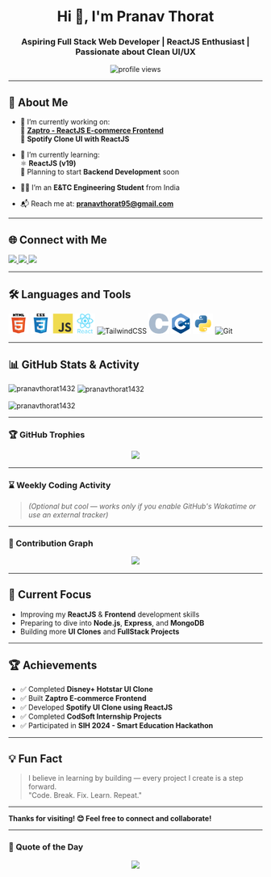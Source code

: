 <h1 align="center">Hi 👋, I'm Pranav Thorat</h1>
<h3 align="center">Aspiring Full Stack Web Developer | ReactJS Enthusiast | Passionate about Clean UI/UX</h3>

<p align="center">
  <img src="https://komarev.com/ghpvc/?username=pranavthorat1432&label=Profile%20Views&color=0e75b6&style=flat" alt="profile views" />
</p>

---

## 💫 About Me

- 🔭 I’m currently working on:  
  🎯 **[Zaptro - ReactJS E-commerce Frontend](https://github.com/PranavThorat1432/Zaptro-Ecommerce-FrontEnd-Website)**  
  🎵 **Spotify Clone UI with ReactJS**

- 🌱 I’m currently learning:  
  ⚛️ **ReactJS (v19)**  
  🧠 Planning to start **Backend Development** soon

- 👨‍🎓 I’m an **E&TC Engineering Student** from India  
- 📬 Reach me at: **pranavthorat95@gmail.com**

---

## 🌐 Connect with Me

<p align="left">
  <a href="https://www.linkedin.com/in/pranav-thorat/" target="_blank">
    <img src="https://img.shields.io/badge/LinkedIn-Pranav%20Thorat-blue?logo=linkedin&style=for-the-badge" />
  </a>
  <a href="mailto:pranavthorat95@gmail.com" target="_blank">
    <img src="https://img.shields.io/badge/Gmail-pranavthorat95@gmail.com-red?logo=gmail&style=for-the-badge" />
  </a>
  <a href="https://github.com/PranavThorat1432" target="_blank">
    <img src="https://img.shields.io/badge/GitHub-PranavThorat1432-black?logo=github&style=for-the-badge" />
  </a>
</p>

---

## 🛠️ Languages and Tools

<p align="left">
  <img src="https://raw.githubusercontent.com/devicons/devicon/master/icons/html5/html5-original-wordmark.svg" alt="HTML5" width="40" height="40"/>
  <img src="https://raw.githubusercontent.com/devicons/devicon/master/icons/css3/css3-original-wordmark.svg" alt="CSS3" width="40" height="40"/>
  <img src="https://raw.githubusercontent.com/devicons/devicon/master/icons/javascript/javascript-original.svg" alt="JavaScript" width="40" height="40"/>
  <img src="https://raw.githubusercontent.com/devicons/devicon/master/icons/react/react-original-wordmark.svg" alt="React" width="40" height="40"/>
  <img src="https://www.vectorlogo.zone/logos/tailwindcss/tailwindcss-icon.svg" alt="TailwindCSS" width="40" height="40"/>
  <img src="https://raw.githubusercontent.com/devicons/devicon/master/icons/c/c-original.svg" alt="C" width="40" height="40"/>
  <img src="https://raw.githubusercontent.com/devicons/devicon/master/icons/cplusplus/cplusplus-original.svg" alt="C++" width="40" height="40"/>
  <img src="https://raw.githubusercontent.com/devicons/devicon/master/icons/python/python-original.svg" alt="Python" width="40" height="40"/>
  <img src="https://www.vectorlogo.zone/logos/git-scm/git-scm-icon.svg" alt="Git" width="40" height="40"/>
</p>

---

## 📊 GitHub Stats & Activity

<p><img align="left" src="https://github-readme-stats.vercel.app/api/top-langs?username=pranavthorat1432&show_icons=true&locale=en&layout=compact" alt="pranavthorat1432" /></p>

<p>&nbsp;<img align="center" src="https://github-readme-stats.vercel.app/api?username=pranavthorat1432&show_icons=true&locale=en" alt="pranavthorat1432" /></p>

<p><img align="center" src="https://github-readme-streak-stats.herokuapp.com/?user=pranavthorat1432&" alt="pranavthorat1432" /></p>


---

### 🏆 GitHub Trophies

<p align="center">
  <img src="https://github-profile-trophy.vercel.app/?username=pranavthorat1432&theme=radical&margin-w=10&margin-h=10&no-frame=true" />
</p>

---

### ⌛ Weekly Coding Activity

> *(Optional but cool — works only if you enable GitHub's Wakatime or use an external tracker)*

<!--START_SECTION:waka-->
<!--END_SECTION:waka-->

---

### 📍 Contribution Graph

<p align="center">
  <img src="https://github-readme-activity-graph.vercel.app/graph?username=pranavthorat1432&theme=react-dark&bg_color=1A1B27&color=FFA500&line=00FFFF&point=FFFFFF&area=true&hide_border=true" />
</p>


---

## 🧠 Current Focus

- Improving my **ReactJS** & **Frontend** development skills  
- Preparing to dive into **Node.js**, **Express**, and **MongoDB**  
- Building more **UI Clones** and **FullStack Projects**

---

## 🏆 Achievements

- ✅ Completed **Disney+ Hotstar UI Clone**
- ✅ Built **Zaptro E-commerce Frontend**
- ✅ Developed **Spotify UI Clone using ReactJS**
- ✅ Completed **CodSoft Internship Projects**
- ✅ Participated in **SIH 2024 - Smart Education Hackathon**

---

## 💡 Fun Fact

> I believe in learning by building — every project I create is a step forward.  
> "Code. Break. Fix. Learn. Repeat."

---

**Thanks for visiting! 😊 Feel free to connect and collaborate!**

---

### 💬 Quote of the Day

<p align="center">
  <img src="https://quotes-github-readme.vercel.app/api?type=horizontal&theme=radical" />
</p>


